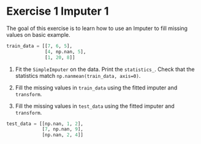 # Exercise 1 Imputer 1

The goal of this exercise is to learn how to use an Imputer to fill missing values on basic example.

```python
train_data = [[7, 6, 5], 
              [4, np.nan, 5], 
              [1, 20, 8]]
```

1. Fit the `SimpleImputer` on the data. Print the `statistics_`. Check that the statistics match `np.nanmean(train_data, axis=0)`.

2. Fill the missing values in `train_data` using the fitted imputer and `transform`.

3. Fill the missing values in `test_data` using the fitted imputer and `transform`.

```python
test_data = [[np.nan, 1, 2], 
             [7, np.nan, 9], 
             [np.nan, 2, 4]]
```
